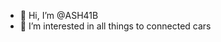 - 👋 Hi, I’m @ASH41B
- 👀 I’m interested in all things to connected cars

<!---
ASH41B/ASH41B is a ✨ special ✨ repository because its `README.md` (this file) appears on your GitHub profile.
You can click the Preview link to take a look at your changes.
--->
